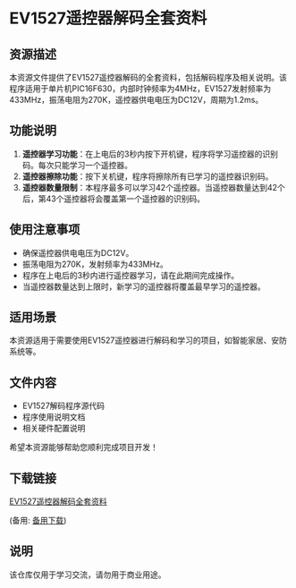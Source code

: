 # EV1527遥控器解码全套资料

## 资源描述

本资源文件提供了EV1527遥控器解码的全套资料，包括解码程序及相关说明。该程序适用于单片机PIC16F630，内部时钟频率为4MHz，EV1527发射频率为433MHz，振荡电阻为270K，遥控器供电电压为DC12V，周期为1.2ms。

## 功能说明

1. **遥控器学习功能**：在上电后的3秒内按下开机键，程序将学习遥控器的识别码。每次只能学习一个遥控器。
2. **遥控器擦除功能**：按下关机键，程序将擦除所有已学习的遥控器识别码。
3. **遥控器数量限制**：本程序最多可以学习42个遥控器。当遥控器数量达到42个后，第43个遥控器将会覆盖第一个遥控器的识别码。

## 使用注意事项

- 确保遥控器供电电压为DC12V。
- 振荡电阻为270K，发射频率为433MHz。
- 程序在上电后的3秒内进行遥控器学习，请在此期间完成操作。
- 当遥控器数量达到上限时，新学习的遥控器将覆盖最早学习的遥控器。

## 适用场景

本资源适用于需要使用EV1527遥控器进行解码和学习的项目，如智能家居、安防系统等。

## 文件内容

- EV1527解码程序源代码
- 程序使用说明文档
- 相关硬件配置说明

希望本资源能够帮助您顺利完成项目开发！

## 下载链接
[EV1527遥控器解码全套资料](https://pan.quark.cn/s/2ba8e56ca7d4) 

(备用: [备用下载](https://pan.baidu.com/s/1Hvin6QKYuf9RSA_A9KFgsg?pwd=1234))

## 说明

该仓库仅用于学习交流，请勿用于商业用途。

